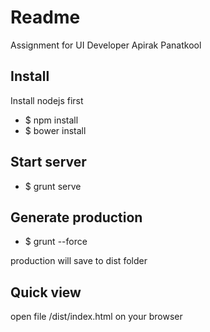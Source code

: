 # Readme

Assignment for UI Developer
Apirak Panatkool

## Install

Install nodejs first

* $ npm install
* $ bower install

## Start server

* $ grunt serve

## Generate production

* $ grunt --force

production will save to dist folder


## Quick view

open file /dist/index.html on your browser